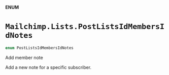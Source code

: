 **ENUM**

# `Mailchimp.Lists.PostListsIdMembersIdNotes`

```swift
enum PostListsIdMembersIdNotes
```

Add member note

Add a new note for a specific subscriber.
